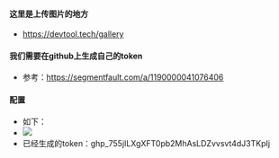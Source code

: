 #### 这里是上传图片的地方
  - https://devtool.tech/gallery
#### 我们需要在github上生成自己的token
  - 参考：https://segmentfault.com/a/1190000041076406
#### 配置
  - 如下：
  - ![](https://cdn.jsdelivr.net/gh/akaileyouyou/justImg/readmeImg/444.1ed619.webp)
  - 已经生成的token：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
